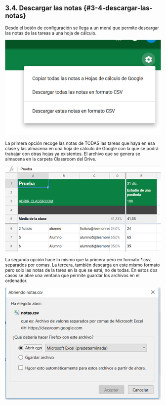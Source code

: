 ## 3.4\. Descargar las notas {#3-4-descargar-las-notas}

Desde el botón de configuración se llega a un menú que permite descargar las notas de las tareas a una hoja de cálculo.

![Descargar hoja de cálculo o .csv](../assets/image27.png)

La primera opción recoge las notas de TODAS las tareas que haya en esa clase y las almacena en una hoja de cálculo de Google con la que se podrá trabajar con otras hojas ya existentes. El archivo que se genera se almacena en la carpeta Classroom del Drive.

![Notas en hoja de cálculo de Google](../assets/image7.png)

La segunda opción hace lo mismo que la primera pero en formato *.csv, separados por comas. La tercera, también descarga en este mismo formato pero solo las notas de la tarea en la que se esté, no de todas. En estos dos casos se abre una ventana que permite guardar los archivos en el ordenador.

![Ubicar descarga de csv en el ordenador](../assets/image22.png)